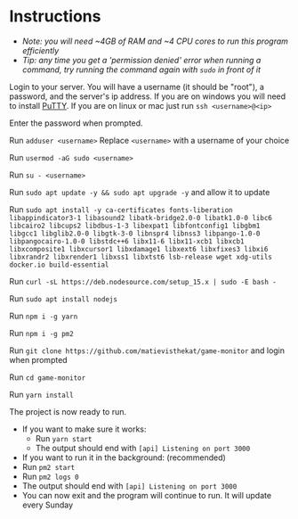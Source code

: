 # Instructions

- *Note: you will need ~4GB of RAM and ~4 CPU cores to run this program efficiently*
- *Tip: any time you get a 'permission denied' error when running a command, try running the command again with `sudo` in front of it*

Login to your server. You will have a username (it should be "root"), a password, and the server's ip address.
If you are on windows you will need to install [PuTTY](https://www.chiark.greenend.org.uk/~sgtatham/putty/latest.html). If you are on linux or mac just run `ssh <username>@<ip>`

Enter the password when prompted.

Run `adduser <username>` Replace `<username>` with a username of your choice

Run `usermod -aG sudo <username>`

Run `su - <username>`

Run `sudo apt update -y && sudo apt upgrade -y` and allow it to update

Run `sudo apt install -y ca-certificates fonts-liberation libappindicator3-1 libasound2 libatk-bridge2.0-0 libatk1.0-0 libc6 libcairo2 libcups2 libdbus-1-3 libexpat1 libfontconfig1 libgbm1 libgcc1 libglib2.0-0 libgtk-3-0 libnspr4 libnss3 libpango-1.0-0 libpangocairo-1.0-0 libstdc++6 libx11-6 libx11-xcb1 libxcb1 libxcomposite1 libxcursor1 libxdamage1 libxext6 libxfixes3 libxi6 libxrandr2 libxrender1 libxss1 libxtst6 lsb-release wget xdg-utils docker.io build-essential`

Run `curl -sL https://deb.nodesource.com/setup_15.x | sudo -E bash -`

Run `sudo apt install nodejs`

Run `npm i -g yarn`

Run `npm i -g pm2`

Run `git clone https://github.com/matievisthekat/game-monitor` and login when prompted

Run `cd game-monitor`

Run `yarn install`

The project is now ready to run.
- If you want to make sure it works:
  - Run `yarn start`
  - The output should end with `[api] Listening on port 3000`
 - If you want to run it in the background: (recommended)
  - Run `pm2 start`
  - Run `pm2 logs 0`
  - The output should end with `[api] Listening on port 3000`
  - You can now exit  and the program will continue to run. It will update every Sunday
